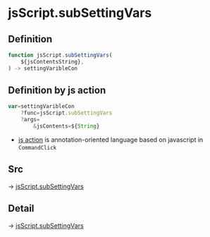 # jsScript.subSettingVars

## Definition

```js.js
function jsScript.subSettingVars(
	${jsContentsString},
) -> settingVaribleCon
```


## Definition by js action

```js.js
var=settingVaribleCon
	?func=jsScript.subSettingVars
	?args=
		&jsContents=${String}
```

- [js action](#) is annotation-oriented language based on javascript in `CommandClick`



## Src

-> [jsScript.subSettingVars](https://github.com/puutaro/CommandClick/blob/master/app/src/main/java/com/puutaro/commandclick/fragment_lib/terminal_fragment/js_interface/edit/JsScript.kt#L65)

## Detail

-> [jsScript.subSettingVars](https://github.com/puutaro/CommandClick/blob/master/md/developer/js_interface/details/edit/JsScript/subSettingVars.md)
